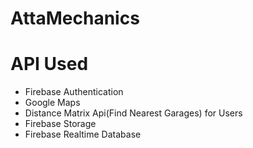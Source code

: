 # AttaMechanics

# API Used 
 - Firebase Authentication 
- Google Maps 
- Distance Matrix Api(Find Nearest Garages) for Users 
- Firebase Storage 
- Firebase Realtime Database 


